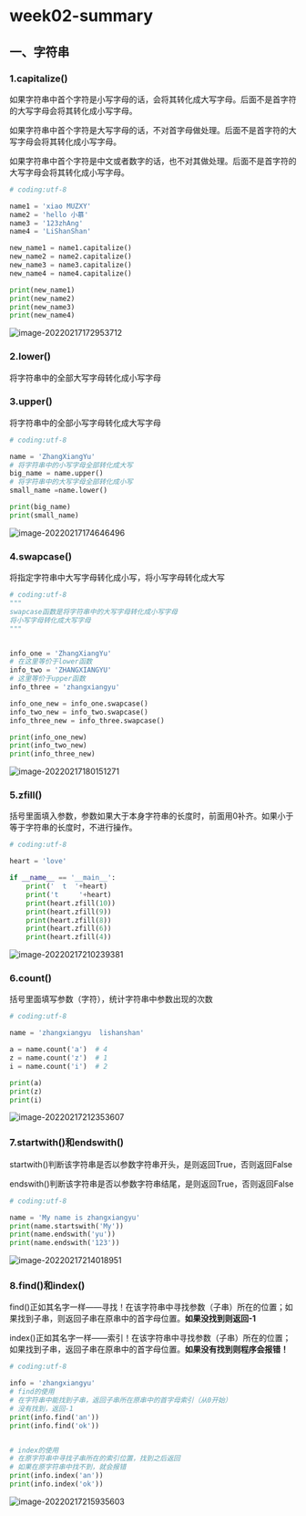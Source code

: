 # week02-summary

## 一、字符串

### 1.capitalize()

如果字符串中首个字符是小写字母的话，会将其转化成大写字母。后面不是首字符的大写字母会将其转化成小写字母。

如果字符串中首个字符是大写字母的话，不对首字母做处理。后面不是首字符的大写字母会将其转化成小写字母。

如果字符串中首个字符是中文或者数字的话，也不对其做处理。后面不是首字符的大写字母会将其转化成小写字母。

```python
# coding:utf-8

name1 = 'xiao MUZXY'
name2 = 'hello 小慕'
name3 = '123zhAng'
name4 = 'LiShanShan'

new_name1 = name1.capitalize()
new_name2 = name2.capitalize()
new_name3 = name3.capitalize()
new_name4 = name4.capitalize()

print(new_name1)
print(new_name2)
print(new_name3)
print(new_name4)
```



![image-20220217172953712](week02-summary.assets/image-20220217172953712.png)

### 2.lower()	

将字符串中的全部大写字母转化成小写字母

### 3.upper()

将字符串中的全部小写字母转化成大写字母

```python
# coding:utf-8

name = 'ZhangXiangYu'
# 将字符串中的小写字母全部转化成大写
big_name = name.upper()
# 将字符串中的大写字母全部转化成小写
small_name =name.lower()

print(big_name)
print(small_name)
```

![image-20220217174646496](week02-summary.assets/image-20220217174646496.png)



### 4.swapcase()

将指定字符串中大写字母转化成小写，将小写字母转化成大写

```python
# coding:utf-8
"""
swapcase函数是将字符串中的大写字母转化成小写字母
将小写字母转化成大写字母
"""


info_one = 'ZhangXiangYu'
# 在这里等价于lower函数
info_two = 'ZHANGXIANGYU'
# 这里等价于upper函数
info_three = 'zhangxiangyu'

info_one_new = info_one.swapcase()
info_two_new = info_two.swapcase()
info_three_new = info_three.swapcase()

print(info_one_new)
print(info_two_new)
print(info_three_new)
```

![image-20220217180151271](week02-summary.assets/image-20220217180151271.png)

### 5.zfill()

括号里面填入参数，参数如果大于本身字符串的长度时，前面用0补齐。如果小于等于字符串的长度时，不进行操作。

```python
# coding:utf-8

heart = 'love'

if __name__ == '__main__':
    print('  t  '+heart)
    print('t     '+heart)
    print(heart.zfill(10))
    print(heart.zfill(9))
    print(heart.zfill(8))
    print(heart.zfill(6))
    print(heart.zfill(4))
```

![image-20220217210239381](week02-summary.assets/image-20220217210239381.png)

### 6.count()

括号里面填写参数（字符），统计字符串中参数出现的次数

```python
# coding:utf-8

name = 'zhangxiangyu  lishanshan'

a = name.count('a')  # 4
z = name.count('z')  # 1
i = name.count('i')  # 2

print(a)
print(z)
print(i)
```

![image-20220217212353607](week02-summary.assets/image-20220217212353607.png)

### 7.startwith()和endswith()

startwith()判断该字符串是否以参数字符串开头，是则返回True，否则返回False

endswith()判断该字符串是否以参数字符串结尾，是则返回True，否则返回False

```python
# coding:utf-8

name = 'My name is zhangxiangyu'
print(name.startswith('My'))
print(name.endswith('yu'))
print(name.endswith('123'))
```

![image-20220217214018951](week02-summary.assets/image-20220217214018951.png)

### 8.find()和index()

find()正如其名字一样——寻找！在该字符串中寻找参数（子串）所在的位置；如果找到子串，则返回子串在原串中的首字母位置。**如果没找到则返回-1**

index()正如其名字一样——索引！在该字符串中寻找参数（子串）所在的位置；如果找到子串，返回子串在原串中的首字母位置。**如果没有找到则程序会报错！**

```python
# coding:utf-8

info = 'zhangxiangyu'
# find的使用
# 在字符串中能找到子串，返回子串所在原串中的首字母索引（从0开始）
# 没有找到，返回-1
print(info.find('an'))
print(info.find('ok'))


# index的使用
# 在原字符串中寻找子串所在的索引位置，找到之后返回
# 如果在原字符串中找不到，就会报错
print(info.index('an'))
print(info.index('ok'))
```

![image-20220217215935603](week02-summary.assets/image-20220217215935603.png)

